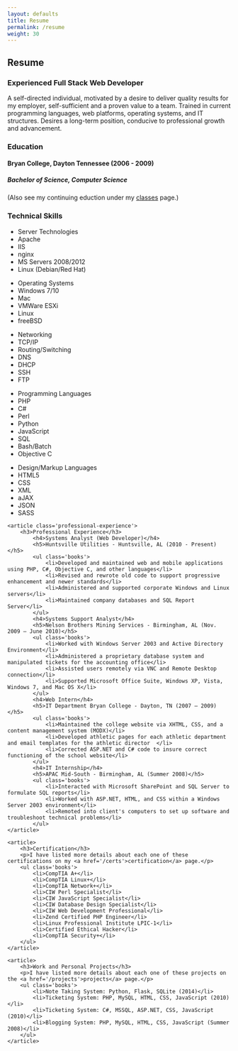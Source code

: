 ```yaml
---
layout: defaults
title: Resume
permalink: /resume
weight: 30
---
```


<section class='content'>
<div class='inner-section'>
    <h2>Resume</h2>
<article>
    <h3>Experienced Full Stack Web Developer</h3>
    <p class='resume-top'>A self-directed individual, motivated by a desire to deliver quality results for my employer, self-sufficient and a proven value to a team.  Trained in current programming languages, web platforms, operating systems, and IT structures. Desires a long-term position, conducive to professional growth and advancement.</p>
</article>

<article>
    <h3>Education</h3>
    <h4>Bryan College, Dayton Tennessee (2006 - 2009)</h4>
    <h5>Bachelor of Science, Computer Science</h5>
    <p class='small'>(Also see my continuing eduction under my <a href=''>classes</a> page.)</p>
</article>

<article>
    <h3>Technical Skills</h3>
    <ul class='tech-skills'>
        <li>Server Technologies</li>
        <li>Apache</li>
        <li>IIS</li>
        <li>nginx</li>
        <li>MS Servers 2008/2012</li>
        <li>Linux (Debian/Red Hat)</li>
    </ul>
    <ul class='tech-skills'>
        <li>Operating Systems</li>
        <li>Windows 7/10</li>
        <li>Mac</li>
        <li>VMWare ESXi</li>
        <li>Linux</li>
        <li>freeBSD</li>
    </ul>
    <ul class='tech-skills'>
        <li>Networking</li>
        <li>TCP/IP</li>
        <li>Routing/Switching</li>
        <li>DNS</li>
        <li>DHCP</li>
        <li>SSH</li>
        <li>FTP</li>
    </ul>
    <ul class='tech-skills'>
        <li>Programming Languages</li>
        <li>PHP</li>
        <li>C#</li>
        <li>Perl</li>
        <li>Python</li>
        <li>JavaScript</li>
        <li>SQL</li>
        <li>Bash/Batch</li>
        <li>Objective C</li>
    </ul>
    <ul class='tech-skills'>
        <li>Design/Markup Languages</li>
        <li>HTML5</li>
        <li>CSS</li>
        <li>XML</li>
        <li>aJAX</li>
        <li>JSON</li>
        <li>SASS</li>
    </ul>
    </article>

    <article class='professional-experience'>
        <h3>Professional Experience</h3>
            <h4>Systems Analyst (Web Developer)</h4>
            <h5>Huntsville Utilities - Huntsville, AL (2010 - Present)</h5>
            <ul class='books'>
                <li>Developed and maintained web and mobile applications using PHP, C#, Objective C, and other languages</li>
                <li>Revised and rewrote old code to support progressive enhancement and newer standards</li>
                <li>Administered and supported corporate Windows and Linux servers</li>
                <li>Maintained company databases and SQL Report Server</li>
            </ul>
            <h4>Systems Support Analyst</h4>
            <h5>Nelson Brothers Mining Services - Birmingham, AL (Nov. 2009 – June 2010)</h5>
            <ul class='books'>
                <li>Worked with Windows Server 2003 and Active Directory Environment</li>
                <li>Administered a proprietary database system and manipulated tickets for the accounting office</li>
                <li>Assisted users remotely via VNC and Remote Desktop connection</li>
                <li>Supported Microsoft Office Suite, Windows XP, Vista, Windows 7, and Mac OS X</li>
            </ul>
            <h4>Web Intern</h4>
            <h5>IT Department Bryan College - Dayton, TN (2007 – 2009)</h5>
            <ul class='books'>
                <li>Maintained the college website via XHTML, CSS, and a content management system (MODX)</li>
                <li>Developed athletic pages for each athletic department and email templates for the athletic director  </li>
                <li>Corrected ASP.NET and C# code to insure correct functioning of the school website</li>
            </ul>
            <h4>IT Internship</h4>
            <h5>APAC Mid-South - Birmingham, AL (Summer 2008)</h5>
            <ul class='books'>
                <li>Interacted with Microsoft SharePoint and SQL Server to formulate SQL reports</li>
                <li>Worked with ASP.NET, HTML, and CSS within a Windows Server 2003 environment</li>
                <li>Remoted into client's computers to set up software and troubleshoot technical problems</li>
            </ul>
    </article>

    <article>
        <h3>Certification</h3>
        <p>I have listed more details about each one of these certifications on my <a href='/certs'>certification</a> page.</p>
        <ul class='books'>
            <li>CompTIA A+</li>
            <li>CompTIA Linux+</li>
            <li>CompTIA Network+</li>
            <li>CIW Perl Specialist</li>
            <li>CIW JavaScript Specialist</li>
            <li>CIW Database Design Specialist</li>
            <li>CIW Web Development Professional</li>
            <li>Zend Certified PHP Engineer</li>
            <li>Linux Professional Institute LPIC-1</li>
            <li>Certified Ethical Hacker</li>
            <li>CompTIA Security+</li>
        </ul>
    </article>

    <article>
        <h3>Work and Personal Projects</h3>
        <p>I have listed more details about each one of these projects on the <a href='/projects'>projects</a> page.</p>
        <ul class='books'>
            <li>Note Taking System: Python, Flask, SQLite (2014)</li>
            <li>Ticketing System: PHP, MySQL, HTML, CSS, JavaScript (2010)</li>
            <li>Ticketing System: C#, MSSQL, ASP.NET, CSS, JavaScript (2010)</li>
            <li>Blogging System: PHP, MySQL, HTML, CSS, JavaScript (Summer 2008)</li>
        </ul>
    </article>
</div><!-- inner-section -->
</section>